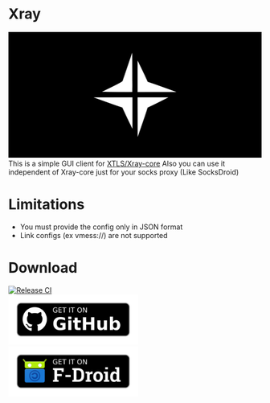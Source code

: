 # Xray
<img src="metadata/en-US/images/featureGraphic.png" alt="App Cover" height="250" />  
This is a simple GUI client for <a href="https://github.com/XTLS/Xray-core">XTLS/Xray-core</a>  
Also you can use it independent of Xray-core just for your socks proxy (Like SocksDroid)

# Limitations
- You must provide the config only in JSON format
- Link configs (ex vmess://) are not supported

# Download
[![Release CI](https://github.com/SaeedDev94/Xray/actions/workflows/release.yml/badge.svg)](https://github.com/SaeedDev94/Xray/actions)  
<a href="https://github.com/SaeedDev94/Xray/releases"><img src="get-it-on-github.png" alt="Get it on GitHub" height="100" /></a>
<a href="https://f-droid.org/packages/io.github.saeeddev94.xray"><img src="get-it-on-fdroid.png" alt="Get it on F-Droid" height="100" /></a>
